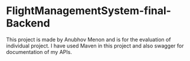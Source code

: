 # FlightManagementSystem-final-Backend
This project is made by Anubhov Menon and is for the evaluation of individual project.
I have used Maven in this project and also swagger for documentation of my APIs.
